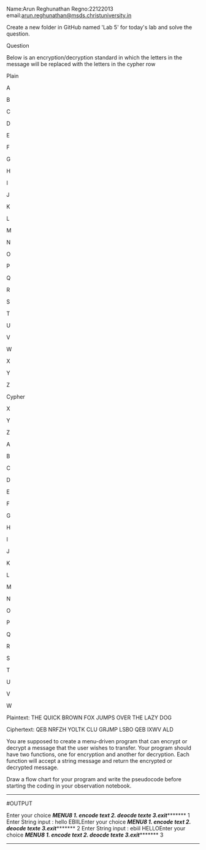 Name:Arun Reghunathan
Regno:22122013
email:arun.reghunathan@msds.christuniversity.in



Create a new folder in GitHub named 'Lab 5' for today's lab and solve the question.

Question

Below is an encryption/decryption standard in which the letters in the message will be replaced with the letters in the cypher row

Plain

A

B

C

D

E

F

G

H

I

J

K

L

M

N

O

P

Q

R

S

T

U

V

W

X

Y

Z

Cypher

X

Y

Z

A

B

C

D

E

F

G

H

I

J

K

L

M

N

O

P

Q

R

S

T

U

V

W

Plaintext:  THE QUICK BROWN FOX JUMPS OVER THE LAZY DOG

Ciphertext: QEB NRFZH YOLTK CLU GRJMP LSBO QEB IXWV ALD

You are supposed to create a menu-driven program that can encrypt or decrypt a message that the user wishes to transfer.
Your program should have two functions, one for encryption and another for decryption. Each function will accept a string message and return the encrypted or decrypted message.



Draw a flow chart for your program and write the pseudocode before starting the coding in your observation notebook.

***************************************************************************************************************************************

#OUTPUT

Enter your choice
*********MENU***************8
****1. encode text******
****2. deocde texte*****
****3.exit**************
1
Enter String input : 
hello
EBIILEnter your choice
*********MENU***************8
****1. encode text******
****2. deocde texte*****
****3.exit**************
2
Enter String input :
ebiil
HELLOEnter your choice
*********MENU***************8
****1. encode text******
****2. deocde texte*****
****3.exit**************
3

*****************************************************************************************************************************************



